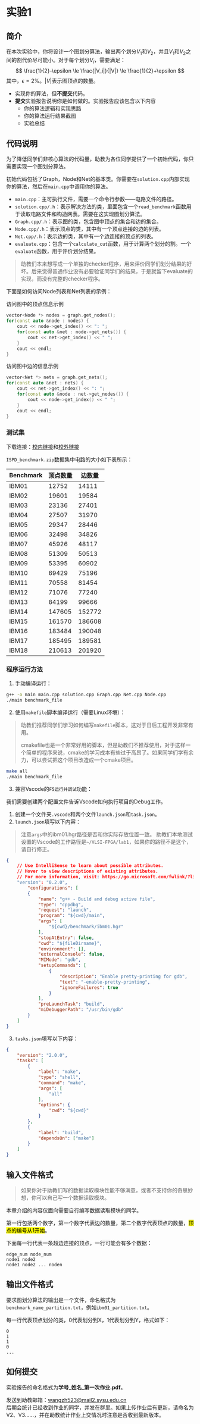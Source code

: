 # 实验1

## 简介

在本次实验中，你将设计一个图划分算法，输出两个划分$V_1$和$V_2$，并且$V_1$和$V_2$之间的割代价尽可能小。对于每个划分$V_i$，需要满足：
$$
\frac{1}{2}-\epsilon \le \frac{|V_i|}{|V|} \le \frac{1}{2}+\epsilon
$$
其中，$\epsilon=2\%$。$|V|$表示图顶点的数量。

* 实现你的算法，但**不提交**代码。
* **提交**实验报告说明你是如何做的。实验报告应该包含以下内容
  * 你的算法逻辑和实现思路
  * 你的算法运行结果截图
  * 实验总结

## 代码说明

为了降低同学们非核心算法的代码量，助教为各位同学提供了一个初始代码，你只需要实现一个图划分算法。

初始代码包括了Graph，Node和Net的基本类。你需要在`solution.cpp`内部实现你的算法，然后在`main.cpp`中调用你的算法。

* `main.cpp`：主可执行文件，需要一个命令行参数——电路文件的路径。
* `solution.cpp/.h`：表示解决方法的类，里面包含一个`read_benchmark`函数用于读取电路文件和构造网表。需要在这实现图划分算法。
* `Graph.cpp/.h`：表示图的类，包含图中顶点的集合和边的集合。
* `Node.cpp/.h`：表示顶点的类，其中有一个顶点连接的边的列表。
* `Net.cpp/.h`：表示边的类，其中有一个边连接的顶点的列表。
* `evaluate.cpp`：包含一个`calculate_cut`函数，用于计算两个划分的割。一个`evaluate`函数，用于评价划分结果。
> 助教们本来想写成一个单独的checker程序，用来评价同学们划分结果的好坏。后来觉得普通作业没有必要验证同学们的结果，于是就留下evaluate的实现，而没有完整的checker程序。

下面是如何访问Node列表和Net列表的示例：

访问图中的顶点信息示例

```cpp
vector<Node *> nodes = graph.get_nodes();
for(const auto &node : nodes) {
    cout << node->get_index() << ": ";
	for(const auto &net : node->get_nets()) {
        cout << net->get_index() << " ";
    }
    cout << endl;
}
```

访问图中边的信息示例

```cpp
vector<Net *> nets = graph.get_nets();
for(const auto &net : nets) {
    cout << net->get_index() << ": ";
	for(const auto &node : net->get_nodes()) {
        cout << node->get_index() << " ";
    }
    cout << endl;
}
```



### 测试集

下载连接：[校内链接](http://172.18.233.211:5244/VLSI%E8%AF%BE%E4%BB%B6/dataset)和[校外链接](https://github.com/Customized-Computing/VLSI-FPGA/releases/tag/lab1)

`ISPD_benchmark.zip`数据集中电路的大小如下表所示：


| Benchmark | 顶点数量  | 边数量  |
| --------- | ------ | ------ |
| IBM01     | 12752  | 14111  |
| IBM02     | 19601  | 19584  |
| IBM03     | 23136  | 27401  |
| IBM04     | 27507  | 31970  |
| IBM05     | 29347  | 28446  |
| IBM06     | 32498  | 34826  |
| IBM07     | 45926  | 48117  |
| IBM08     | 51309  | 50513  |
| IBM09     | 53395  | 60902  |
| IBM10     | 69429  | 75196  |
| IBM11     | 70558  | 81454  |
| IBM12     | 71076  | 77240  |
| IBM13     | 84199  | 99666  |
| IBM14     | 147605 | 152772 |
| IBM15     | 161570 | 186608 |
| IBM16     | 183484 | 190048 |
| IBM17     | 185495 | 189581 |
| IBM18     | 210613 | 201920 |

### 程序运行方法

1. 手动编译运行：

```bash
g++ -o main main.cpp solution.cpp Graph.cpp Net.cpp Node.cpp
./main benchmark_file
```

2. 使用`makefile`脚本编译运行（需要Linux环境）：
> 助教们推荐同学们学习如何编写`makefile`脚本，这对于日后工程开发非常有用。
> 
> cmakefile也是一个非常好用的脚本，但是助教们不推荐使用，对于这样一个简单的程序来说，cmake的学习成本有些过于高昂了。如果同学们学有余力，可以尝试把这个项目改造成一个cmake项目。
```bash
make all
./main benchmark_file
```

3. 兼容Vscode的`F5运行并调试`功能：

我们需要创建两个配置文件告诉Vscode如何执行项目的Debug工作。
1. 创建一个文件夹`.vscode`和两个文件`launch.json`和`task.json`。
2. `launch.json`填写以下内容：
> 注意`args`中的ibm01.hgr路径是否和你实际存放位置一致。
> 助教们本地测试设置的Vscode的工作路径是`~/VLSI-FPGA/lab1`，如果你的路径不是这个，请自行修正。

```json
{
    // Use IntelliSense to learn about possible attributes.
    // Hover to view descriptions of existing attributes.
    // For more information, visit: https://go.microsoft.com/fwlink/?linkid=830387
    "version": "0.2.0",
        "configurations": [
        {
            "name": "g++ - Build and debug active file",
            "type": "cppdbg",
            "request": "launch",
            "program": "${cwd}/main",
            "args": [
                "${cwd}/benchmark/ibm01.hgr"
            ],
            "stopAtEntry": false,
            "cwd": "${fileDirname}",
            "environment": [],
            "externalConsole": false,
            "MIMode": "gdb",
            "setupCommands": [
                {
                    "description": "Enable pretty-printing for gdb",
                    "text": "-enable-pretty-printing",
                    "ignoreFailures": true
                }
            ],
            "preLaunchTask": "build",
            "miDebuggerPath": "/usr/bin/gdb"
        }
    ]
}
```
3. `tasks.json`填写以下内容：

```json
{
    "version": "2.0.0",
    "tasks": [
        {
            "label": "make",
            "type": "shell",
            "command": "make",
            "args": [
                "all"
            ],
            "options": {
                "cwd": "${cwd}"
            }
        },
        {
            "label": "build",
            "dependsOn": ["make"]
        }
    ]
}
```

## 输入文件格式

> 如果你对于助教们写的数据读取模块性能不够满意，或者不支持你的奇思妙想，你可以自己写一个数据读取模块。

本章介绍的内容仅面向需要自行编写数据读取模块的同学。

第一行包括两个数字，第一个数字代表边的数量，第二个数字代表顶点的数量，<mark>顶点的编号从1开始</mark>。

下面每一行代表一条超边连接的顶点，一行可能会有多个数据：

```
edge_num node_num
node1 node2
node1 node2 ... noden
```


## 输出文件格式

要求图划分算法的输出是一个文件，命名格式为`benchmark_name_partition.txt`，例如`ibm01_partition.txt`。

每一行代表顶点划分的类，0代表划分到X，1代表划分到Y，格式如下：

```
0
1
1
0
...
```

## 如何提交

实验报告的命名格式为**学号\_姓名\_第一次作业.pdf**。

发送到助教邮箱：wangzh523@mail2.sysu.edu.cn<br>
后期会统计已经收到作业的同学，并发在群里。如果上传作业后有更新，请命名为V2、V3……，并在助教统计作业上交情况时注意是否收到最新版本。
